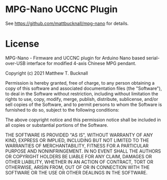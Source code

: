# MPG-Nano UCCNC Plugin
See https://github.com/mattbucknall/mpg-nano for details.

# License
MPG-Nano - Firmware and UCCNC plugin for Arduino Nano based serial-over-USB
interface for modified 4-axis Chinese MPG pendant.

Copyright (c) 2021 Matthew T. Bucknall

Permission is hereby granted, free of charge, to any person obtaining a
copy of this software and associated documentation files (the "Software"),
to deal in the Software without restriction, including without limitation
the rights to use, copy, modify, merge, publish, distribute, sublicense,
and/or sell copies of the Software, and to permit persons to whom the
Software is furnished to do so, subject to the following conditions:

The above copyright notice and this permission notice shall be included in
all copies or substantial portions of the Software.

THE SOFTWARE IS PROVIDED "AS IS", WITHOUT WARRANTY OF ANY KIND, EXPRESS OR
IMPLIED, INCLUDING BUT NOT LIMITED TO THE WARRANTIES OF MERCHANTABILITY,
FITNESS FOR A PARTICULAR PURPOSE AND NONINFRINGEMENT. IN NO EVENT SHALL THE
AUTHORS OR COPYRIGHT HOLDERS BE LIABLE FOR ANY CLAIM, DAMAGES OR OTHER
LIABILITY, WHETHER IN AN ACTION OF CONTRACT, TORT OR OTHERWISE, ARISIN
FROM, OUT OF OR IN CONNECTION WITH THE SOFTWARE OR THE USE OR OTHER
DEALINGS IN THE SOFTWARE.
